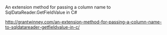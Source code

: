 An extension method for passing a column name to SqlDataReader.GetFieldValue in C#

http://grantwinney.com/an-extension-method-for-passing-a-column-name-to-sqldatareader-getfieldvalue-in-c/